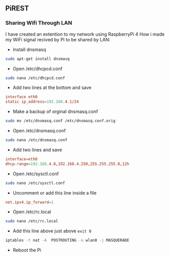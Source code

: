 ## PiREST

### Sharing Wifi Through LAN
I have created an extention to my network using RaspberryPi 4
How i made my WiFi signal recived by Pi to be shared by LAN:
* Install dnsmasq
```bash
sudo apt-get install dnsmasq
```
* Open /etc/dhcpcd.conf 
```bash
sudo nano /etc/dhcpcd.conf 
```
* Add two lines at the bottom and save
```conf
interface eth0
static ip_address=192.168.4.1/24
```
* Make a backup of orginal dnsmasq.conf
```bash
sudo mv /etc/dnsmasq.conf /etc/dnsmasq.conf.orig
```
* Open /etc/dnsmasq.conf
```bash
sudo nano /etc/dnsmasq.conf
```
* Add two lines and save
```conf
interface=eth0
dhcp-range=192.168.4.8,192.168.4.250,255.255.255.0,12h
```
* Open /etc/sysctl.conf
```bash
sudo nano /etc/sysctl.conf
```
* Uncomment or add this line inside a file
```conf
net.ipv4.ip_forward=1
```
* Open /etc/rc.local
```bash
sudo nano /etc/rc.local
```
* Add this line above just above `exit 0`
```bash
iptables -t nat -A  POSTROUTING -o wlan0 -j MASQUERADE
```
* Reboot the Pi